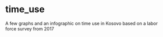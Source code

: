# time_use
A few graphs and an infographic on time use in Kosovo based on a labor force survey from 2017
